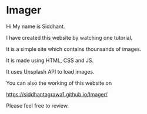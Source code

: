 # Imager
Hi My name is Siddhant.

I have created this website by watching one tutorial.

It is a simple site which contains thounsands of images.

It is made using HTML, CSS and JS.

It uses Unsplash API to load images.

You can also the working of this website on

https://siddhantagrawa1.github.io/Imager/

Please feel free to review.
